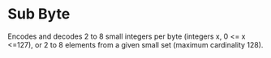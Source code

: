 # Sub Byte
Encodes and decodes 2 to 8 small integers per byte (integers x, 0 <= x <=127), or 2 to 8 elements from a given small set (maximum cardinality 128).